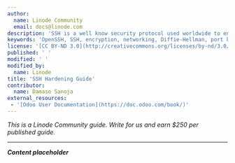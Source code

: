 ```yaml
---
author:
  name: Linode Community
  email: docs@linode.com
description: 'SSH is a well know security protocol used worldwide to encrypt network traffic.'
keywords: 'OpenSSH, SSH, encryption, networking, Diffie-Hellman, port knocking'
license: '[CC BY-ND 3.0](http://creativecommons.org/licenses/by-nd/3.0/us/)'
published: ' '
modified: ' '
modified_by:
  name: Linode
title: 'SSH Hardening Guide'
contributor:
  name: Damaso Sanoja
external_resources:
 - '[Odoo User Documentation](https://doc.odoo.com/book/)'
---
```


*This is a Linode Community guide. Write for us and earn $250 per published guide.*
<hr>

***Content placeholder***